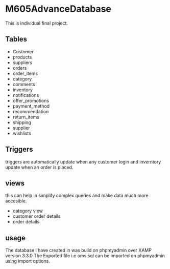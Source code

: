 # M605AdvanceDatabase
This is individual final project.

## Tables
- Customer
- products
- suppliers
- orders
- order_items
- category
- comments
- inventory
- notifications
- offer_promotions
- payment_method
- recommendation
- return_items
- shipping
- supplier
- wishlists

## Triggers 
triggers are automatically update when any customer login and inverntory update when an order is placed.

## views 
this can help in simplify complex queries and make data much more accesible.
- category view
- customer order details
- order details

## usage
The database i have created in was build on phpmyadmin over XAMP version 3.3.0
The Exported file i.e oms.sql can be imported on phpmyadmin using import options.
